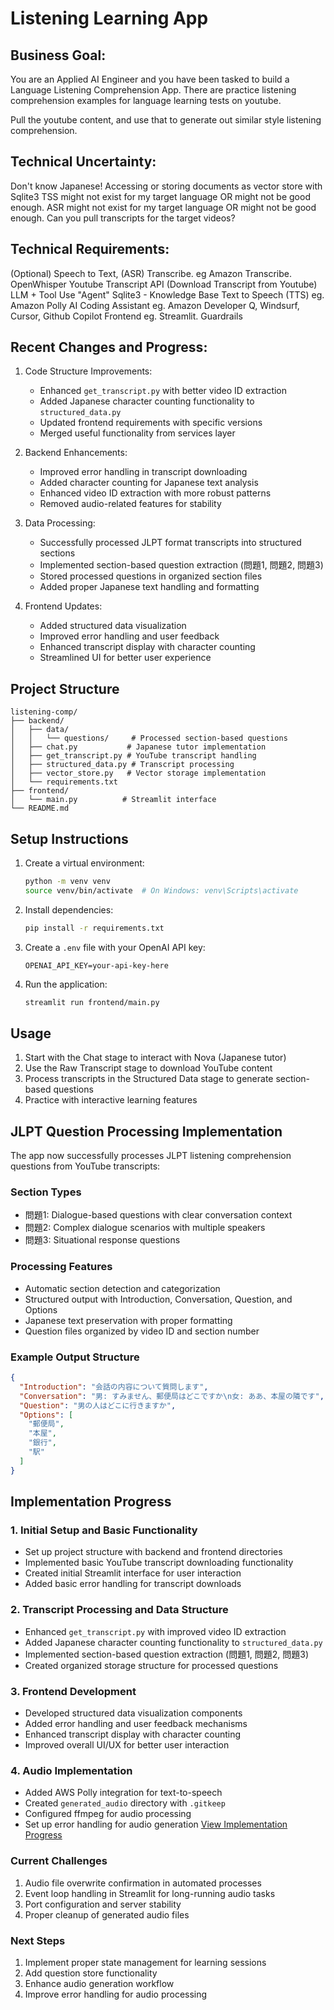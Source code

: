 # Listening Learning App

## Business Goal: 
You are an Applied AI Engineer and you have been tasked to build a Language Listening Comprehension App. There are practice listening comprehension examples for language learning tests on youtube.

Pull the youtube content, and use that to generate out similar style listening comprehension.

## Technical Uncertainty:

Don't know Japanese!
Accessing or storing documents as vector store with Sqlite3
TSS might not exist for my target language OR might not be good enough.
ASR might not exist for my target language OR might not be good enough.
Can you pull transcripts for the target videos?

## Technical Requirements:

(Optional) Speech to Text, (ASR) Transcribe. eg Amazon Transcribe. OpenWhisper
Youtube Transcript API (Download Transcript from Youtube)
LLM + Tool Use "Agent"
Sqlite3 - Knowledge Base 
Text to Speech (TTS) eg. Amazon Polly
AI Coding Assistant eg. Amazon Developer Q, Windsurf, Cursor, Github Copilot
Frontend eg. Streamlit.
Guardrails

## Recent Changes and Progress:

1. Code Structure Improvements:
   - Enhanced `get_transcript.py` with better video ID extraction
   - Added Japanese character counting functionality to `structured_data.py`
   - Updated frontend requirements with specific versions
   - Merged useful functionality from services layer

2. Backend Enhancements:
   - Improved error handling in transcript downloading
   - Added character counting for Japanese text analysis
   - Enhanced video ID extraction with more robust patterns
   - Removed audio-related features for stability

3. Data Processing:
   - Successfully processed JLPT format transcripts into structured sections
   - Implemented section-based question extraction (問題1, 問題2, 問題3)
   - Stored processed questions in organized section files
   - Added proper Japanese text handling and formatting

4. Frontend Updates:
   - Added structured data visualization
   - Improved error handling and user feedback
   - Enhanced transcript display with character counting
   - Streamlined UI for better user experience

## Project Structure
```
listening-comp/
├── backend/
│   ├── data/
│   │   └── questions/     # Processed section-based questions
│   ├── chat.py           # Japanese tutor implementation
│   ├── get_transcript.py # YouTube transcript handling
│   ├── structured_data.py # Transcript processing
│   ├── vector_store.py   # Vector storage implementation
│   └── requirements.txt
├── frontend/
│   └── main.py          # Streamlit interface
└── README.md
```

## Setup Instructions
1. Create a virtual environment:
   ```bash
   python -m venv venv
   source venv/bin/activate  # On Windows: venv\Scripts\activate
   ```
2. Install dependencies:
   ```bash
   pip install -r requirements.txt
   ```
3. Create a `.env` file with your OpenAI API key:
   ```
   OPENAI_API_KEY=your-api-key-here
   ```
4. Run the application:
   ```bash
   streamlit run frontend/main.py
   ```

## Usage
1. Start with the Chat stage to interact with Nova (Japanese tutor)
2. Use the Raw Transcript stage to download YouTube content
3. Process transcripts in the Structured Data stage to generate section-based questions
4. Practice with interactive learning features

## JLPT Question Processing Implementation

The app now successfully processes JLPT listening comprehension questions from YouTube transcripts:

### Section Types
- 問題1: Dialogue-based questions with clear conversation context
- 問題2: Complex dialogue scenarios with multiple speakers
- 問題3: Situational response questions

### Processing Features
- Automatic section detection and categorization
- Structured output with Introduction, Conversation, Question, and Options
- Japanese text preservation with proper formatting
- Question files organized by video ID and section number

### Example Output Structure
```json
{
  "Introduction": "会話の内容について質問します",
  "Conversation": "男: すみません、郵便局はどこですか\n女: ああ、本屋の隣です",
  "Question": "男の人はどこに行きますか",
  "Options": [
    "郵便局",
    "本屋",
    "銀行",
    "駅"
  ]
}
```

## Implementation Progress

### 1. Initial Setup and Basic Functionality
- Set up project structure with backend and frontend directories
- Implemented basic YouTube transcript downloading functionality
- Created initial Streamlit interface for user interaction
- Added basic error handling for transcript downloads

### 2. Transcript Processing and Data Structure
- Enhanced `get_transcript.py` with improved video ID extraction
- Added Japanese character counting functionality to `structured_data.py`
- Implemented section-based question extraction (問題1, 問題2, 問題3)
- Created organized storage structure for processed questions

### 3. Frontend Development
- Developed structured data visualization components
- Added error handling and user feedback mechanisms
- Enhanced transcript display with character counting
- Improved overall UI/UX for better user interaction

### 4. Audio Implementation
- Added AWS Polly integration for text-to-speech
- Created `generated_audio` directory with `.gitkeep`
- Configured ffmpeg for audio processing
- Set up error handling for audio generation
[View Implementation Progress](../lang-portal/assets/implementation_progress.png)

### Current Challenges
1. Audio file overwrite confirmation in automated processes
2. Event loop handling in Streamlit for long-running audio tasks
3. Port configuration and server stability
4. Proper cleanup of generated audio files

### Next Steps
1. Implement proper state management for learning sessions
2. Add question store functionality
3. Enhance audio generation workflow
4. Improve error handling for audio processing

